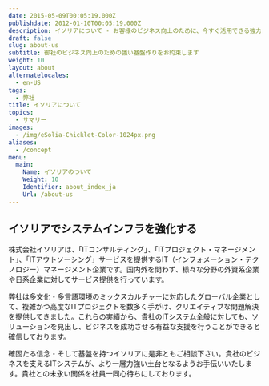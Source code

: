```yaml
---
date: 2015-05-09T00:05:19.000Z
publishdate: 2012-01-10T00:05:19.000Z
description: イソリアについて - お客様のビジネス向上のために、今すぐ活用できる強力な基盤を構築することに力を注いでいます。
draft: false
slug: about-us
subtitle: 御社のビジネス向上のための強い基盤作りをお約束します
weight: 10
layout: about
alternatelocales:
  - en-US
tags:
  - 弊社
title: イソリアについて
topics:
  - サマリー
images:
  - /img/eSolia-Chicklet-Color-1024px.png
aliases:
  - /concept
menu:
  main:
    Name: イソリアのついて
    Weight: 10
    Identifier: about_index_ja
    Url: /about-us
---
```


## イソリアでシステムインフラを強化する

株式会社イソリアは、「ITコンサルティング」、「ITプロジェクト・マネージメント」、「ITアウトソーシング」サービスを提供するIT（インフォメーション・テクノロジー）マネージメント企業です。国内外を問わず、様々な分野の外資系企業や日系企業に対してサービス提供を行っています。

弊社は多文化・多言語環境のミックスカルチャーに対応したグローバル企業として、複雑かつ高度なITプロジェクトを数多く手がけ、クリエイティブな問題解決を提供してきました。これらの実績から、貴社のITシステム全般に対しても、ソリューションを見出し、ビジネスを成功させる有益な支援を行うことができると確信しております。

確固たる信念・そして基盤を持つイソリアに是非ともご相談下さい。貴社のビジネスを支えるITシステムが、より一層力強い土台となるようお手伝いいたします。貴社との末永い関係を社員一同心待ちにしております。
